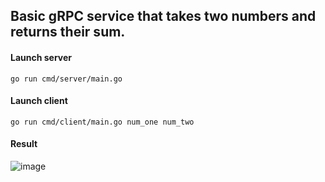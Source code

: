 ## Basic gRPC service that takes two numbers and returns their sum.

#### Launch server
```
go run cmd/server/main.go
```

#### Launch client
```
go run cmd/client/main.go num_one num_two 
```

#### Result
![image](https://user-images.githubusercontent.com/100025258/202672547-e2c5b75c-b497-46d1-825e-2b54773e1535.png)


